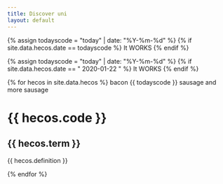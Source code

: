 ```yaml
---
title: Discover uni
layout: default
--- 
```

{% assign todayscode = "today" | date: "%Y-%m-%d"  %}
{% if site.data.hecos.date == todayscode %}
It WORKS
{% endif %}

{% assign todayscode = "today" | date: "%Y-%m-%d"  %}
{% if site.data.hecos.date == " 2020-01-22 " %}
It WORKS
{% endif %}

{% for hecos in  site.data.hecos  %}
 bacon {{ todayscode }} sausage and more sausage
 <h1>  {{ hecos.code }} </h1>
  <h2> {{ hecos.term }} </h2>
  <p> {{ hecos.definition }} </p>
{% endfor %}


